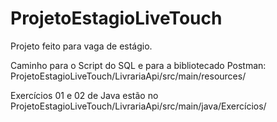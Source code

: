 
# ProjetoEstagioLiveTouch
Projeto feito para vaga de estágio.

Caminho para o Script do SQL e para a bibliotecado Postman: 
ProjetoEstagioLiveTouch/LivrariaApi/src/main/resources/

Exercícios 01 e 02 de Java estão no ProjetoEstagioLiveTouch/LivrariaApi/src/main/java/Exercícios/
